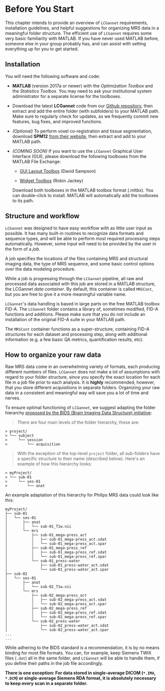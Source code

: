 # Before You Start

This chapter intends to provide an overview of `LCGannet` requirements,
installation guidelines, and helpful suggestions for organizing MRS data in a
meaningful folder structure. The efficient use of `LCGannet` requires some very
basic familiarity with MATLAB. If you have never used MATLAB before, someone
else in your group probably has, and can assist with setting everything up for
you to get started.

## Installation

You will need the following software and code:

- **MATLAB** (version 2017a or newer) with the *Optimization Toolbox* and the
  *Statistics Toolbox*. You may need to ask your institutional system
  administrator for a separate license for the toolboxes.

- Download the latest **LCGannet** code from our [Github
  repository](https://github.com/schorschinho/LCGannet), then extract and add
  the entire folder (with subfolders) to your MATLAB path. Make sure to
  regularly check for updates, as we frequently commit new features, bug fixes,
  and improved functions.

- *(Optional)* To perform voxel co-registration and tissue segmentation,
  download **SPM12** [from their
  website](http://www.fil.ion.ucl.ac.uk/spm/software/spm12/), then extract and
  add to your MATLAB path.

- *(COMING SOON)* If you want to use the `LCGannet` Graphical User Interface (GUI),
  please download the following toolboxes from the MATLAB File Exchange:

    - [GUI Layout
      Toolbox](https://www.mathworks.com/matlabcentral/fileexchange/47982-gui-layout-toolbox)
      (David Sampson)

    - [Widget
      Toolbox](https://www.mathworks.com/matlabcentral/fileexchange/66235-widgets-toolbox)
      (Robin Jackey)

  Download both toolboxes in the MATLAB toolbox format (.mltbx). You can
  double-click to install. MATLAB will automatically add the toolboxes to its
  path.

## Structure and workflow

`LCGannet` was designed to have easy workflow with as little user input as
possible. It has many built-in routines to recognize data formats and sequence
types, and will be able to perform most required processing steps automatically.
However, some input will need to be provided by the user in the form of a *job*.

A job specifies the locations of the files containing MRS and structural imaging
data, the type of MRS sequence, and some basic control options over the data
modeling procedure.

While a job is progressing through the `LCGannet` pipeline, all raw and processed
data associated with this job are stored in a MATLAB structure, the LCGannet
*data container*. By default, this container is called `MRSCont`, but you are free to give it a more meaningful variable name.

`LCGannet`'s data handling is based in large parts on the free MATLAB toolbox FID-A. The `LCGannet` folder contains a library of, sometimes modified, FID-A functions and additions. Please make sure that you do not include an installation of the original FID-A suite in your MATLAB path.

The `MRSCont` container functions as a super-structure, containing
FID-A structures for each dataset and processing step, along with additional
information (e.g. a few basic QA metrics, quantification results, etc).

## How to organize your raw data

Raw MRS data come in an overwhelming variety of formats, each producing
different numbers of files. `LCGannet` does not make a lot of assumptions with regard to your folder structure, since you specify the exact location for each file in a job file prior to each analysis. It is **highly** recommended, however, that you store different acquisitions in separate folders. Organizing your raw data in a consistent and meaningful way will save you a lot of time and nerves.

To ensure optimal functioning of `LCGannet`, we suggest adapting the folder
hierarchy [proposed by the BIDS (Brain Imaging Data Structure)
initiative](https://github.com/bids-standard/bids-starter-kit/wiki/The-BIDS-folder-hierarchy):

> There are four main levels of the folder hierarchy, these are:
```
> project/
> └── subject
>     └── session
>         └── acquisition
```
> With the exception of the top-level `project` folder, all sub-folders have a specific structure to their name (described below). Here's an example of how this hierarchy looks:
```
> myProject/
> └── sub-01
>     └── ses-01
>         └── anat
```

An example adaptation of this hierarchy for Philips MRS data could look like this:

```
myProject/
├── sub-01
│   └── ses-01
│       ├── anat
│       │   └── sub-01_T1w.nii
│       └── mrs
│           ├── sub-01_mega-press_act
│           │   ├── sub-01_mega-press_act.sdat
│           │   └── sub-01_mega-press_act.spar
│           ├── sub-01_mega-press_ref
│           │   ├── sub-01_mega-press_ref.sdat
│           │   └── sub-01_mega-press_ref.spar
│           └── sub-01_press-water
│               ├── sub-01_press-water_act.sdat
│               └── sub-01_press-water_act.spar
├── sub-02
│   └── ses-01
│       ├── anat
│       │   └── sub-02_T1w.nii
│       └── mrs
│           ├── sub-02_mega-press_act
│           │   ├── sub-02_mega-press_act.sdat
│           │   └── sub-02_mega-press_act.spar
│           ├── sub-02_mega-press_ref
│           │   ├── sub-02_mega-press_ref.sdat
│           │   └── sub-02_mega-press_ref.spar
│           └── sub-02_press-water
│               ├── sub-02_press-water_act.sdat
│               └── sub-02_press-water_act.spar
...
...
```

While adhering to the BIDS standard is a recommendation, it is by no means
binding for most file formats. You can, for example, keep Siemens TWIX files
(`.dat`) all in the same folder, and `LCGannet` will be able to handle them, if
you define their paths in the job file accordingly.

**There is one exception: For data stored in single-average DICOM (`*.IMA`, `*.DCM`) or single-average Siemens RDA format, it is absolutely necessary to keep every scan in a separate folder.**
